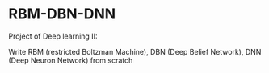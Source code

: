 # RBM-DBN-DNN
Project of Deep learning II:   

Write RBM (restricted Boltzman Machine), DBN (Deep Belief Network), DNN (Deep Neuron Network) from scratch
